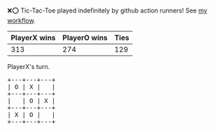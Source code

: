 :x::o: Tic-Tac-Toe played indefinitely by github action runners! See [my workflow](.github/workflows/play.yaml).

|PlayerX wins|PlayerO wins|Ties|
|-|-|-|
|313|274|129|

PlayerX's turn.

<pre>
+---+---+---+
| O | X |   |
+---+---+---+
|   | O | X |
+---+---+---+
| X | O |   |
+---+---+---+
</pre>
